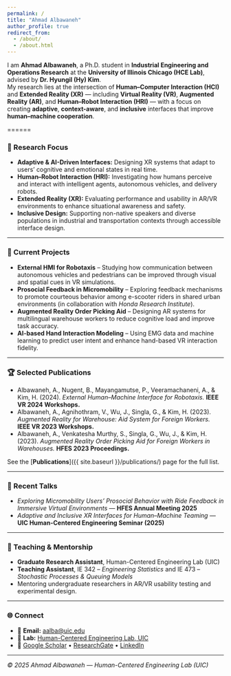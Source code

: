 ```yaml
---
permalink: /
title: "Ahmad Albawaneh"
author_profile: true
redirect_from: 
  - /about/
  - /about.html
---
```



I am **Ahmad Albawaneh**, a Ph.D. student in **Industrial Engineering and Operations Research** at the **University of Illinois Chicago (HCE Lab)**, advised by **Dr. Hyungil (Hy) Kim**.  
My research lies at the intersection of **Human–Computer Interaction (HCI)** and **Extended Reality (XR)** — including **Virtual Reality (VR)**, **Augmented Reality (AR)**, and **Human–Robot Interaction (HRI)** — with a focus on creating **adaptive**, **context-aware**, and **inclusive** interfaces that improve **human–machine cooperation**.



======


### 🔬 Research Focus

- **Adaptive & AI-Driven Interfaces:** Designing XR systems that adapt to users’ cognitive and emotional states in real time.  
- **Human–Robot Interaction (HRI):** Investigating how humans perceive and interact with intelligent agents, autonomous vehicles, and delivery robots.  
- **Extended Reality (XR):** Evaluating performance and usability in AR/VR environments to enhance situational awareness and safety.  
- **Inclusive Design:** Supporting non-native speakers and diverse populations in industrial and transportation contexts through accessible interface design.

---

### 🧩 Current Projects
- **External HMI for Robotaxis** – Studying how communication between autonomous vehicles and pedestrians can be improved through visual and spatial cues in VR simulations.  
- **Prosocial Feedback in Micromobility** – Exploring feedback mechanisms to promote courteous behavior among e-scooter riders in shared urban environments (in collaboration with *Honda Research Institute*).  
- **Augmented Reality Order Picking Aid** – Designing AR systems for multilingual warehouse workers to reduce cognitive load and improve task accuracy.  
- **AI-based Hand Interaction Modeling** – Using EMG data and machine learning to predict user intent and enhance hand-based VR interaction fidelity.

---

### 🏆 Selected Publications
- Albawaneh, A., Nugent, B., Mayangamutse, P., Veeramachaneni, A., & Kim, H. (2024). *External Human–Machine Interface for Robotaxis.* **IEEE VR 2024 Workshops.**  
- Albawaneh, A., Agnihothram, V., Wu, J., Singla, G., & Kim, H. (2023). *Augmented Reality for Warehouse: Aid System for Foreign Workers.* **IEEE VR 2023 Workshops.**  
- Albawaneh, A., Venkatesha Murthy, S., Singla, G., Wu, J., & Kim, H. (2023). *Augmented Reality Order Picking Aid for Foreign Workers in Warehouses.* **HFES 2023 Proceedings.**

See the [**Publications**]({{ site.baseurl }}/publications/) page for the full list.

---

### 🎤 Recent Talks
- *Exploring Micromobility Users’ Prosocial Behavior with Ride Feedback in Immersive Virtual Environments* — **HFES Annual Meeting 2025**  
- *Adaptive and Inclusive XR Interfaces for Human–Machine Teaming* — **UIC Human-Centered Engineering Seminar (2025)**  

---

### 🧠 Teaching & Mentorship
- **Graduate Research Assistant**, Human-Centered Engineering Lab (UIC)  
- **Teaching Assistant**, IE 342 – *Engineering Statistics* and IE 473 – *Stochastic Processes & Queuing Models*  
- Mentoring undergraduate researchers in AR/VR usability testing and experimental design.

---

### 🌐 Connect
- 📧 **Email:** [aalba@uic.edu](mailto:aalba@uic.edu)  
- 🏫 **Lab:** [Human-Centered Engineering Lab, UIC](https://hcilab.uic.edu/)  
- 🧾 [Google Scholar](https://scholar.google.com/citations?user=ywoPBf8AAAAJ&hl=en) • [ResearchGate](https://www.researchgate.net/profile/Ahmad-Albawaneh-2) • [LinkedIn](https://linkedin.com/in/ahmadbawaneh)  

---

*© 2025 Ahmad Albawaneh — Human-Centered Engineering Lab (UIC)*
